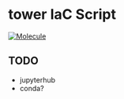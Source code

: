 # tower IaC Script

[![Molecule](https://github.com/zr123/tower-iac/actions/workflows/molecule.yml/badge.svg)](https://github.com/zr123/tower-iac/actions/workflows/molecule.yml)


## TODO

- jupyterhub
- conda?

